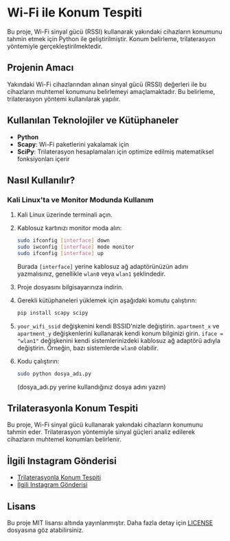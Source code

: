 # Wi-Fi ile Konum Tespiti

Bu proje, Wi-Fi sinyal gücü (RSSI) kullanarak yakındaki cihazların konumunu tahmin etmek için Python ile geliştirilmiştir. Konum belirleme, trilaterasyon yöntemiyle gerçekleştirilmektedir.

## Projenin Amacı

Yakındaki Wi-Fi cihazlarından alınan sinyal gücü (RSSI) değerleri ile bu cihazların muhtemel konumunu belirlemeyi amaçlamaktadır. Bu belirleme, trilaterasyon yöntemi kullanılarak yapılır.

## Kullanılan Teknolojiler ve Kütüphaneler

- **Python**
- **Scapy**: Wi-Fi paketlerini yakalamak için
- **SciPy**: Trilaterasyon hesaplamaları için optimize edilmiş matematiksel fonksiyonları içerir

## Nasıl Kullanılır?

### Kali Linux'ta ve Monitor Modunda Kullanım

1. Kali Linux üzerinde terminali açın.
2. Kablosuz kartınızı monitor moda alın:
    ```bash
    sudo ifconfig [interface] down
    sudo iwconfig [interface] mode monitor
    sudo ifconfig [interface] up
    ```
    Burada `[interface]` yerine kablosuz ağ adaptörünüzün adını yazmalısınız, genellikle `wlan0` veya `wlan1` şeklindedir.

3. Proje dosyasını bilgisayarınıza indirin.

4. Gerekli kütüphaneleri yüklemek için aşağıdaki komutu çalıştırın:
    ```bash
    pip install scapy scipy
    ```

5. `your_wifi_ssid` değişkenini kendi BSSID'nizle değiştirin. `apartment_x` ve `apartment_y` değişkenlerini kullanarak kendi konum bilginizi girin. `iface = "wlan1"` değişkenini kendi sistemlerinizdeki kablosuz ağ adaptörü adıyla değiştirin. Örneğin, bazı sistemlerde `wlan0` olabilir.

6. Kodu çalıştırın:
    ```bash
    sudo python dosya_adı.py
    ```
    (dosya_adı.py yerine kullandığınız dosya adını yazın)

## Trilaterasyonla Konum Tespiti

Bu proje, Wi-Fi sinyal gücü kullanarak yakındaki cihazların konumunu tahmin eder. Trilaterasyon yöntemiyle sinyal güçleri analiz edilerek cihazların muhtemel konumları belirlenir.

## İlgili Instagram Gönderisi

- [Trilaterasyonla Konum Tespiti](https://dergipark.org.tr/en/download/article-file/1133653)
- [İlgili Instagram Gönderisi](https://www.instagram.com/p/Cxgt-q4Ii-Z/?hl=tr)
## Lisans

Bu proje MIT lisansı altında yayınlanmıştır. Daha fazla detay için [LICENSE](LICENSE) dosyasına göz atabilirsiniz.

